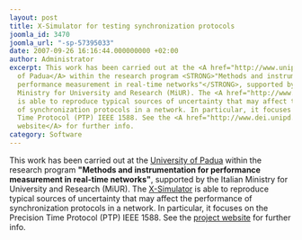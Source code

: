 ```yaml
---
layout: post
title: X-Simulator for testing synchronization protocols
joomla_id: 3470
joomla_url: "-sp-57395033"
date: 2007-09-26 16:16:44.000000000 +02:00
author: Administrator
excerpt: This work has been carried out at the <A href="http://www.unipd.it/en">University
  of Padua</A> within the research program <STRONG>"Methods and instrumentation for
  performance measurement in real-time networks"</STRONG>, supported by the Italian
  Ministry for University and Research (MiUR). The <A href="http://www.dei.unipd.it/ricerca/gmee/xsim">X-Simulator</A>
  is able to reproduce typical sources of uncertainty that may affect the performance
  of synchronization protocols in a network. In particular, it focuses on the Precision
  Time Protocol (PTP) IEEE 1588. See the <A href="http://www.dei.unipd.it/ricerca/gmee/xsim">project
  website</A> for further info.
category: Software
---
```

This work has been carried out at the <A href="http://www.unipd.it/en">University of Padua</A> within the research program <STRONG>"Methods and instrumentation for performance measurement in real-time networks"</STRONG>, supported by the Italian Ministry for University and Research (MiUR). The <A href="http://www.dei.unipd.it/ricerca/gmee/xsim">X-Simulator</A> is able to reproduce typical sources of uncertainty that may affect the performance of synchronization protocols in a network. In particular, it focuses on the Precision Time Protocol (PTP) IEEE 1588. See the <A href="http://www.dei.unipd.it/ricerca/gmee/xsim">project website</A> for further info. 
